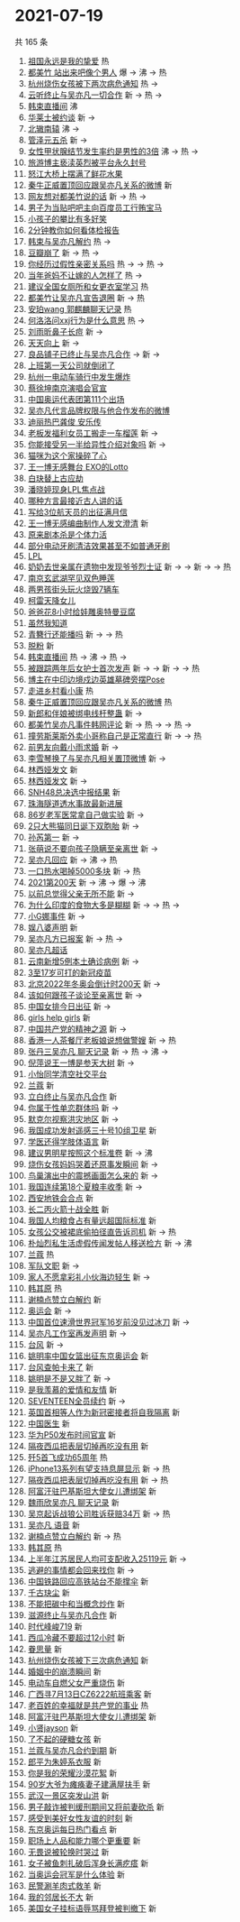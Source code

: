 # 2021-07-19

共 165 条

<!-- BEGIN -->
<!-- 最后更新时间 Mon Jul 19 2021 13:16:17 GMT+0800 (China Standard Time) -->

1. [祖国永远是我的挚爱](https://s.weibo.com//weibo?q=%23%E7%A5%96%E5%9B%BD%E6%B0%B8%E8%BF%9C%E6%98%AF%E6%88%91%E7%9A%84%E6%8C%9A%E7%88%B1%23&Refer=new_time)
   热
1. [都美竹 站出来吧像个男人](https://s.weibo.com//weibo?q=%E9%83%BD%E7%BE%8E%E7%AB%B9%20%E7%AB%99%E5%87%BA%E6%9D%A5%E5%90%A7%E5%83%8F%E4%B8%AA%E7%94%B7%E4%BA%BA&Refer=top)
   爆 -> 沸 -> 热
1. [杭州烧伤女孩被下两次病危通知](https://s.weibo.com//weibo?q=%23%E6%9D%AD%E5%B7%9E%E7%83%A7%E4%BC%A4%E5%A5%B3%E5%AD%A9%E8%A2%AB%E4%B8%8B%E4%B8%A4%E6%AC%A1%E7%97%85%E5%8D%B1%E9%80%9A%E7%9F%A5%23&Refer=top)
   热 ->
1. [云听终止与吴亦凡一切合作](https://s.weibo.com//weibo?q=%23%E4%BA%91%E5%90%AC%E7%BB%88%E6%AD%A2%E4%B8%8E%E5%90%B4%E4%BA%A6%E5%87%A1%E4%B8%80%E5%88%87%E5%90%88%E4%BD%9C%23&Refer=top)
   新 -> 热 ->
1. [韩束直播间](https://s.weibo.com//weibo?q=%E9%9F%A9%E6%9D%9F%E7%9B%B4%E6%92%AD%E9%97%B4&Refer=top)
   沸
1. [华莱士被约谈](https://s.weibo.com//weibo?q=%23%E5%8D%8E%E8%8E%B1%E5%A3%AB%E8%A2%AB%E7%BA%A6%E8%B0%88%23&Refer=top)
   新 ->
1. [北辙南辕](https://s.weibo.com//weibo?q=%E5%8C%97%E8%BE%99%E5%8D%97%E8%BE%95&Refer=top)
   沸 ->
1. [管泽元五杀](https://s.weibo.com//weibo?q=%23%E7%AE%A1%E6%B3%BD%E5%85%83%E4%BA%94%E6%9D%80%23&Refer=top)
   新 ->
1. [女性甲状腺结节发生率约是男性的3倍](https://s.weibo.com//weibo?q=%23%E5%A5%B3%E6%80%A7%E7%94%B2%E7%8A%B6%E8%85%BA%E7%BB%93%E8%8A%82%E5%8F%91%E7%94%9F%E7%8E%87%E7%BA%A6%E6%98%AF%E7%94%B7%E6%80%A7%E7%9A%843%E5%80%8D%23&Refer=top)
   沸 -> 热 ->
1. [旅游博主亵渎英烈被平台永久封号](https://s.weibo.com//weibo?q=%23%E6%97%85%E6%B8%B8%E5%8D%9A%E4%B8%BB%E4%BA%B5%E6%B8%8E%E8%8B%B1%E7%83%88%E8%A2%AB%E5%B9%B3%E5%8F%B0%E6%B0%B8%E4%B9%85%E5%B0%81%E5%8F%B7%23&Refer=top)
1. [怒江大桥上摆满了鲜花水果](https://s.weibo.com//weibo?q=%23%E6%80%92%E6%B1%9F%E5%A4%A7%E6%A1%A5%E4%B8%8A%E6%91%86%E6%BB%A1%E4%BA%86%E9%B2%9C%E8%8A%B1%E6%B0%B4%E6%9E%9C%23&Refer=top)
1. [秦牛正威置顶回应跟吴亦凡关系的微博](https://s.weibo.com//weibo?q=%E7%A7%A6%E7%89%9B%E6%AD%A3%E5%A8%81%E7%BD%AE%E9%A1%B6%E5%9B%9E%E5%BA%94%E8%B7%9F%E5%90%B4%E4%BA%A6%E5%87%A1%E5%85%B3%E7%B3%BB%E7%9A%84%E5%BE%AE%E5%8D%9A&Refer=top)
   新
1. [网友想对都美竹说的话](https://s.weibo.com//weibo?q=%23%E7%BD%91%E5%8F%8B%E6%83%B3%E5%AF%B9%E9%83%BD%E7%BE%8E%E7%AB%B9%E8%AF%B4%E7%9A%84%E8%AF%9D%23&Refer=top)
   新 -> 热 ->
1. [男子为当贴吧吧主向百度员工行贿宝马](https://s.weibo.com//weibo?q=%23%E7%94%B7%E5%AD%90%E4%B8%BA%E5%BD%93%E8%B4%B4%E5%90%A7%E5%90%A7%E4%B8%BB%E5%90%91%E7%99%BE%E5%BA%A6%E5%91%98%E5%B7%A5%E8%A1%8C%E8%B4%BF%E5%AE%9D%E9%A9%AC%23&Refer=top)
1. [小孩子的攀比有多好笑](https://s.weibo.com//weibo?q=%23%E5%B0%8F%E5%AD%A9%E5%AD%90%E7%9A%84%E6%94%80%E6%AF%94%E6%9C%89%E5%A4%9A%E5%A5%BD%E7%AC%91%23&Refer=top)
1. [2分钟教你如何看体检报告](https://s.weibo.com//weibo?q=%232%E5%88%86%E9%92%9F%E6%95%99%E4%BD%A0%E5%A6%82%E4%BD%95%E7%9C%8B%E4%BD%93%E6%A3%80%E6%8A%A5%E5%91%8A%23&Refer=top)
1. [韩束与吴亦凡解约](https://s.weibo.com//weibo?q=%23%E9%9F%A9%E6%9D%9F%E4%B8%8E%E5%90%B4%E4%BA%A6%E5%87%A1%E8%A7%A3%E7%BA%A6%23&Refer=top)
   热 ->
1. [豆瓣崩了](https://s.weibo.com//weibo?q=%23%E8%B1%86%E7%93%A3%E5%B4%A9%E4%BA%86%23&Refer=top)
   新 -> 热 ->
1. [你经历过假性亲密关系吗](https://s.weibo.com//weibo?q=%23%E4%BD%A0%E7%BB%8F%E5%8E%86%E8%BF%87%E5%81%87%E6%80%A7%E4%BA%B2%E5%AF%86%E5%85%B3%E7%B3%BB%E5%90%97%23&Refer=top)
   热 -> -> 热 ->
1. [当年爸妈不让嫁的人怎样了](https://s.weibo.com//weibo?q=%23%E5%BD%93%E5%B9%B4%E7%88%B8%E5%A6%88%E4%B8%8D%E8%AE%A9%E5%AB%81%E7%9A%84%E4%BA%BA%E6%80%8E%E6%A0%B7%E4%BA%86%23&Refer=top)
   热 ->
1. [建议全国女厕所和女更衣室学习](https://s.weibo.com//weibo?q=%23%E5%BB%BA%E8%AE%AE%E5%85%A8%E5%9B%BD%E5%A5%B3%E5%8E%95%E6%89%80%E5%92%8C%E5%A5%B3%E6%9B%B4%E8%A1%A3%E5%AE%A4%E5%AD%A6%E4%B9%A0%23&Refer=top)
   热
1. [都美竹让吴亦凡宣告退圈](https://s.weibo.com//weibo?q=%23%E9%83%BD%E7%BE%8E%E7%AB%B9%E8%AE%A9%E5%90%B4%E4%BA%A6%E5%87%A1%E5%AE%A3%E5%91%8A%E9%80%80%E5%9C%88%23&Refer=top)
   新 -> 热
1. [安珀wang 郭麒麟聊天记录](https://s.weibo.com//weibo?q=%E5%AE%89%E7%8F%80wang%20%E9%83%AD%E9%BA%92%E9%BA%9F%E8%81%8A%E5%A4%A9%E8%AE%B0%E5%BD%95&Refer=top)
   热
1. [何洛洛问xxj行为是什么意思](https://s.weibo.com//weibo?q=%23%E4%BD%95%E6%B4%9B%E6%B4%9B%E9%97%AExxj%E8%A1%8C%E4%B8%BA%E6%98%AF%E4%BB%80%E4%B9%88%E6%84%8F%E6%80%9D%23&Refer=top)
   热 ->
1. [刘雨昕鼻子长痘](https://s.weibo.com//weibo?q=%23%E5%88%98%E9%9B%A8%E6%98%95%E9%BC%BB%E5%AD%90%E9%95%BF%E7%97%98%23&Refer=top)
   新 ->
1. [天天向上](https://s.weibo.com//weibo?q=%E5%A4%A9%E5%A4%A9%E5%90%91%E4%B8%8A&Refer=top)
   新 ->
1. [良品铺子已终止与吴亦凡合作](https://s.weibo.com//weibo?q=%23%E8%89%AF%E5%93%81%E9%93%BA%E5%AD%90%E5%B7%B2%E7%BB%88%E6%AD%A2%E4%B8%8E%E5%90%B4%E4%BA%A6%E5%87%A1%E5%90%88%E4%BD%9C%23&Refer=top)
   -> 新 ->
1. [上班第一天公司就倒闭了](https://s.weibo.com//weibo?q=%23%E4%B8%8A%E7%8F%AD%E7%AC%AC%E4%B8%80%E5%A4%A9%E5%85%AC%E5%8F%B8%E5%B0%B1%E5%80%92%E9%97%AD%E4%BA%86%23&Refer=top)
1. [杭州一电动车骑行中发生爆炸](https://s.weibo.com//weibo?q=%23%E6%9D%AD%E5%B7%9E%E4%B8%80%E7%94%B5%E5%8A%A8%E8%BD%A6%E9%AA%91%E8%A1%8C%E4%B8%AD%E5%8F%91%E7%94%9F%E7%88%86%E7%82%B8%23&Refer=top)
1. [蔡徐坤南京演唱会官宣](https://s.weibo.com//weibo?q=%23%E8%94%A1%E5%BE%90%E5%9D%A4%E5%8D%97%E4%BA%AC%E6%BC%94%E5%94%B1%E4%BC%9A%E5%AE%98%E5%AE%A3%23&Refer=top)
1. [中国奥运代表团第111个出场](https://s.weibo.com//weibo?q=%23%E4%B8%AD%E5%9B%BD%E5%A5%A5%E8%BF%90%E4%BB%A3%E8%A1%A8%E5%9B%A2%E7%AC%AC111%E4%B8%AA%E5%87%BA%E5%9C%BA%23&Refer=top)
1. [吴亦凡代言品牌权限与他合作发布的微博](https://s.weibo.com//weibo?q=%23%E5%90%B4%E4%BA%A6%E5%87%A1%E4%BB%A3%E8%A8%80%E5%93%81%E7%89%8C%E6%9D%83%E9%99%90%E4%B8%8E%E4%BB%96%E5%90%88%E4%BD%9C%E5%8F%91%E5%B8%83%E7%9A%84%E5%BE%AE%E5%8D%9A%23&Refer=top)
1. [迪丽热巴龚俊 安乐传](https://s.weibo.com//weibo?q=%E8%BF%AA%E4%B8%BD%E7%83%AD%E5%B7%B4%E9%BE%9A%E4%BF%8A%20%E5%AE%89%E4%B9%90%E4%BC%A0&Refer=top)
1. [老板发福利女员工搬走一车榴莲](https://s.weibo.com//weibo?q=%23%E8%80%81%E6%9D%BF%E5%8F%91%E7%A6%8F%E5%88%A9%E5%A5%B3%E5%91%98%E5%B7%A5%E6%90%AC%E8%B5%B0%E4%B8%80%E8%BD%A6%E6%A6%B4%E8%8E%B2%23&Refer=top)
   新 ->
1. [你能接受另一半给异性介绍对象吗](https://s.weibo.com//weibo?q=%23%E4%BD%A0%E8%83%BD%E6%8E%A5%E5%8F%97%E5%8F%A6%E4%B8%80%E5%8D%8A%E7%BB%99%E5%BC%82%E6%80%A7%E4%BB%8B%E7%BB%8D%E5%AF%B9%E8%B1%A1%E5%90%97%23&Refer=top)
   新 ->
1. [猫咪为这个家操碎了心](https://s.weibo.com//weibo?q=%23%E7%8C%AB%E5%92%AA%E4%B8%BA%E8%BF%99%E4%B8%AA%E5%AE%B6%E6%93%8D%E7%A2%8E%E4%BA%86%E5%BF%83%23&Refer=top)
1. [王一博无感舞台 EXO的Lotto](https://s.weibo.com//weibo?q=%E7%8E%8B%E4%B8%80%E5%8D%9A%E6%97%A0%E6%84%9F%E8%88%9E%E5%8F%B0%20EXO%E7%9A%84Lotto&Refer=top)
1. [白玦替上古应劫](https://s.weibo.com//weibo?q=%23%E7%99%BD%E7%8E%A6%E6%9B%BF%E4%B8%8A%E5%8F%A4%E5%BA%94%E5%8A%AB%23&Refer=top)
1. [潘晓婷现身LPL焦点战](https://s.weibo.com//weibo?q=%23%E6%BD%98%E6%99%93%E5%A9%B7%E7%8E%B0%E8%BA%ABLPL%E7%84%A6%E7%82%B9%E6%88%98%23&Refer=top)
1. [哪种方言最接近古人讲的话](https://s.weibo.com//weibo?q=%23%E5%93%AA%E7%A7%8D%E6%96%B9%E8%A8%80%E6%9C%80%E6%8E%A5%E8%BF%91%E5%8F%A4%E4%BA%BA%E8%AE%B2%E7%9A%84%E8%AF%9D%23&Refer=top)
1. [写给3位航天员的出征满月信](https://s.weibo.com//weibo?q=%23%E5%86%99%E7%BB%993%E4%BD%8D%E8%88%AA%E5%A4%A9%E5%91%98%E7%9A%84%E5%87%BA%E5%BE%81%E6%BB%A1%E6%9C%88%E4%BF%A1%23&Refer=top)
1. [王一博无感编曲制作人发文澄清](https://s.weibo.com//weibo?q=%23%E7%8E%8B%E4%B8%80%E5%8D%9A%E6%97%A0%E6%84%9F%E7%BC%96%E6%9B%B2%E5%88%B6%E4%BD%9C%E4%BA%BA%E5%8F%91%E6%96%87%E6%BE%84%E6%B8%85%23&Refer=top)
   新
1. [原来剧本杀是个体力活](https://s.weibo.com//weibo?q=%23%E5%8E%9F%E6%9D%A5%E5%89%A7%E6%9C%AC%E6%9D%80%E6%98%AF%E4%B8%AA%E4%BD%93%E5%8A%9B%E6%B4%BB%23&Refer=top)
1. [部分电动牙刷清洁效果甚至不如普通牙刷](https://s.weibo.com//weibo?q=%23%E9%83%A8%E5%88%86%E7%94%B5%E5%8A%A8%E7%89%99%E5%88%B7%E6%B8%85%E6%B4%81%E6%95%88%E6%9E%9C%E7%94%9A%E8%87%B3%E4%B8%8D%E5%A6%82%E6%99%AE%E9%80%9A%E7%89%99%E5%88%B7%23&Refer=top)
1. [LPL](https://s.weibo.com//weibo?q=LPL&Refer=top)
1. [奶奶去世亲属在遗物中发现爷爷烈士证](https://s.weibo.com//weibo?q=%23%E5%A5%B6%E5%A5%B6%E5%8E%BB%E4%B8%96%E4%BA%B2%E5%B1%9E%E5%9C%A8%E9%81%97%E7%89%A9%E4%B8%AD%E5%8F%91%E7%8E%B0%E7%88%B7%E7%88%B7%E7%83%88%E5%A3%AB%E8%AF%81%23&Refer=top)
   新 -> -> 新 -> -> 热
1. [南京玄武湖罕见双色睡莲](https://s.weibo.com//weibo?q=%23%E5%8D%97%E4%BA%AC%E7%8E%84%E6%AD%A6%E6%B9%96%E7%BD%95%E8%A7%81%E5%8F%8C%E8%89%B2%E7%9D%A1%E8%8E%B2%23&Refer=top)
1. [两男孩街头玩火烧毁7辆车](https://s.weibo.com//weibo?q=%23%E4%B8%A4%E7%94%B7%E5%AD%A9%E8%A1%97%E5%A4%B4%E7%8E%A9%E7%81%AB%E7%83%A7%E6%AF%817%E8%BE%86%E8%BD%A6%23&Refer=top)
1. [柯雷天降女儿](https://s.weibo.com//weibo?q=%23%E6%9F%AF%E9%9B%B7%E5%A4%A9%E9%99%8D%E5%A5%B3%E5%84%BF%23&Refer=top)
1. [爸爸花8小时给娃雕奥特曼豆腐](https://s.weibo.com//weibo?q=%23%E7%88%B8%E7%88%B8%E8%8A%B18%E5%B0%8F%E6%97%B6%E7%BB%99%E5%A8%83%E9%9B%95%E5%A5%A5%E7%89%B9%E6%9B%BC%E8%B1%86%E8%85%90%23&Refer=top)
1. [虽然我知道](https://s.weibo.com//weibo?q=%E8%99%BD%E7%84%B6%E6%88%91%E7%9F%A5%E9%81%93&Refer=top)
1. [青簪行还能播吗](https://s.weibo.com//weibo?q=%23%E9%9D%92%E7%B0%AA%E8%A1%8C%E8%BF%98%E8%83%BD%E6%92%AD%E5%90%97%23&Refer=top)
   新 -> -> 热
1. [脱粉](https://s.weibo.com//weibo?q=%23%E8%84%B1%E7%B2%89%23&Refer=top) 新
1. [韩束直播间](https://s.weibo.com//weibo?q=%23%E9%9F%A9%E6%9D%9F%E7%9B%B4%E6%92%AD%E9%97%B4%23&Refer=top)
   热 -> 沸 -> 热 ->
1. [被跟踪两年后女护士首次发声](https://s.weibo.com//weibo?q=%23%E8%A2%AB%E8%B7%9F%E8%B8%AA%E4%B8%A4%E5%B9%B4%E5%90%8E%E5%A5%B3%E6%8A%A4%E5%A3%AB%E9%A6%96%E6%AC%A1%E5%8F%91%E5%A3%B0%23&Refer=top)
   新 -> -> 新 -> -> 热
1. [博主在中印边境戍边英雄墓碑旁摆Pose](https://s.weibo.com//weibo?q=%23%E5%8D%9A%E4%B8%BB%E5%9C%A8%E4%B8%AD%E5%8D%B0%E8%BE%B9%E5%A2%83%E6%88%8D%E8%BE%B9%E8%8B%B1%E9%9B%84%E5%A2%93%E7%A2%91%E6%97%81%E6%91%86Pose%23&Refer=top)
1. [走进乡村看小康](https://s.weibo.com//weibo?q=%23%E8%B5%B0%E8%BF%9B%E4%B9%A1%E6%9D%91%E7%9C%8B%E5%B0%8F%E5%BA%B7%23&Refer=new_time)
   热
1. [秦牛正威置顶回应跟吴亦凡关系的微博](https://s.weibo.com//weibo?q=%23%E7%A7%A6%E7%89%9B%E6%AD%A3%E5%A8%81%E7%BD%AE%E9%A1%B6%E5%9B%9E%E5%BA%94%E8%B7%9F%E5%90%B4%E4%BA%A6%E5%87%A1%E5%85%B3%E7%B3%BB%E7%9A%84%E5%BE%AE%E5%8D%9A%23&Refer=top)
   热
1. [新郎和伴娘被绑电线杆整蛊](https://s.weibo.com//weibo?q=%23%E6%96%B0%E9%83%8E%E5%92%8C%E4%BC%B4%E5%A8%98%E8%A2%AB%E7%BB%91%E7%94%B5%E7%BA%BF%E6%9D%86%E6%95%B4%E8%9B%8A%23&Refer=top)
   新 ->
1. [都美竹吴亦凡事件韩网评论](https://s.weibo.com//weibo?q=%23%E9%83%BD%E7%BE%8E%E7%AB%B9%E5%90%B4%E4%BA%A6%E5%87%A1%E4%BA%8B%E4%BB%B6%E9%9F%A9%E7%BD%91%E8%AF%84%E8%AE%BA%23&Refer=top)
   新 -> 热 -> -> 热 ->
1. [撞劳斯莱斯外卖小哥称自己是正常直行](https://s.weibo.com//weibo?q=%23%E6%92%9E%E5%8A%B3%E6%96%AF%E8%8E%B1%E6%96%AF%E5%A4%96%E5%8D%96%E5%B0%8F%E5%93%A5%E7%A7%B0%E8%87%AA%E5%B7%B1%E6%98%AF%E6%AD%A3%E5%B8%B8%E7%9B%B4%E8%A1%8C%23&Refer=top)
   新 -> -> 热
1. [前男友向戴小雨求婚](https://s.weibo.com//weibo?q=%23%E5%89%8D%E7%94%B7%E5%8F%8B%E5%90%91%E6%88%B4%E5%B0%8F%E9%9B%A8%E6%B1%82%E5%A9%9A%23&Refer=top)
   新 ->
1. [李雪琴换了与吴亦凡相关置顶微博](https://s.weibo.com//weibo?q=%23%E6%9D%8E%E9%9B%AA%E7%90%B4%E6%8D%A2%E4%BA%86%E4%B8%8E%E5%90%B4%E4%BA%A6%E5%87%A1%E7%9B%B8%E5%85%B3%E7%BD%AE%E9%A1%B6%E5%BE%AE%E5%8D%9A%23&Refer=top)
   新 ->
1. [林西娅发文](https://s.weibo.com//weibo?q=%E6%9E%97%E8%A5%BF%E5%A8%85%E5%8F%91%E6%96%87&Refer=top)
   新
1. [林西娅发文](https://s.weibo.com//weibo?q=%23%E6%9E%97%E8%A5%BF%E5%A8%85%E5%8F%91%E6%96%87%23&Refer=top)
   新 ->
1. [SNH48总决选中报结果](https://s.weibo.com//weibo?q=%23SNH48%E6%80%BB%E5%86%B3%E9%80%89%E4%B8%AD%E6%8A%A5%E7%BB%93%E6%9E%9C%23&Refer=top)
   新
1. [珠海隧道透水事故最新进展](https://s.weibo.com//weibo?q=%23%E7%8F%A0%E6%B5%B7%E9%9A%A7%E9%81%93%E9%80%8F%E6%B0%B4%E4%BA%8B%E6%95%85%E6%9C%80%E6%96%B0%E8%BF%9B%E5%B1%95%23&Refer=top)
1. [86岁老军医常拿自己做实验](https://s.weibo.com//weibo?q=%2386%E5%B2%81%E8%80%81%E5%86%9B%E5%8C%BB%E5%B8%B8%E6%8B%BF%E8%87%AA%E5%B7%B1%E5%81%9A%E5%AE%9E%E9%AA%8C%23&Refer=top)
   新 ->
1. [2只大熊猫同日诞下双胞胎](https://s.weibo.com//weibo?q=%232%E5%8F%AA%E5%A4%A7%E7%86%8A%E7%8C%AB%E5%90%8C%E6%97%A5%E8%AF%9E%E4%B8%8B%E5%8F%8C%E8%83%9E%E8%83%8E%23&Refer=top)
   新 ->
1. [孙芮第一](https://s.weibo.com//weibo?q=%23%E5%AD%99%E8%8A%AE%E7%AC%AC%E4%B8%80%23&Refer=top)
   新 ->
1. [张萌说不要向孩子隐瞒至亲离世](https://s.weibo.com//weibo?q=%23%E5%BC%A0%E8%90%8C%E8%AF%B4%E4%B8%8D%E8%A6%81%E5%90%91%E5%AD%A9%E5%AD%90%E9%9A%90%E7%9E%92%E8%87%B3%E4%BA%B2%E7%A6%BB%E4%B8%96%23&Refer=top)
   新 ->
1. [吴亦凡回应](https://s.weibo.com//weibo?q=%23%E5%90%B4%E4%BA%A6%E5%87%A1%E5%9B%9E%E5%BA%94%23&Refer=top)
   新 -> 沸 -> 热
1. [一口热水喝掉5000多块](https://s.weibo.com//weibo?q=%23%E4%B8%80%E5%8F%A3%E7%83%AD%E6%B0%B4%E5%96%9D%E6%8E%895000%E5%A4%9A%E5%9D%97%23&Refer=top)
   新 -> 热
1. [2021第200天](https://s.weibo.com//weibo?q=%232021%E7%AC%AC200%E5%A4%A9%23&Refer=top)
   新 -> 沸 -> 爆 -> 沸
1. [以前总觉得父亲无所不能](https://s.weibo.com//weibo?q=%23%E4%BB%A5%E5%89%8D%E6%80%BB%E8%A7%89%E5%BE%97%E7%88%B6%E4%BA%B2%E6%97%A0%E6%89%80%E4%B8%8D%E8%83%BD%23&Refer=top)
   新 ->
1. [为什么印度的食物大多是糊糊](https://s.weibo.com//weibo?q=%23%E4%B8%BA%E4%BB%80%E4%B9%88%E5%8D%B0%E5%BA%A6%E7%9A%84%E9%A3%9F%E7%89%A9%E5%A4%A7%E5%A4%9A%E6%98%AF%E7%B3%8A%E7%B3%8A%23&Refer=top)
   新 -> -> 热 ->
1. [小G娜事件](https://s.weibo.com//weibo?q=%23%E5%B0%8FG%E5%A8%9C%E4%BA%8B%E4%BB%B6%23&Refer=top)
   新 ->
1. [娱八婆声明](https://s.weibo.com//weibo?q=%23%E5%A8%B1%E5%85%AB%E5%A9%86%E5%A3%B0%E6%98%8E%23&Refer=top)
   新
1. [吴亦凡方已报案](https://s.weibo.com//weibo?q=%23%E5%90%B4%E4%BA%A6%E5%87%A1%E6%96%B9%E5%B7%B2%E6%8A%A5%E6%A1%88%23&Refer=top)
   新 -> 热 ->
1. [吴亦凡超话](https://s.weibo.com//weibo?q=%23%E5%90%B4%E4%BA%A6%E5%87%A1%E8%B6%85%E8%AF%9D%23&Refer=top)
1. [云南新增5例本土确诊病例](https://s.weibo.com//weibo?q=%23%E4%BA%91%E5%8D%97%E6%96%B0%E5%A2%9E5%E4%BE%8B%E6%9C%AC%E5%9C%9F%E7%A1%AE%E8%AF%8A%E7%97%85%E4%BE%8B%23&Refer=top)
   新 ->
1. [3至17岁可打的新冠疫苗](https://s.weibo.com//weibo?q=%233%E8%87%B317%E5%B2%81%E5%8F%AF%E6%89%93%E7%9A%84%E6%96%B0%E5%86%A0%E7%96%AB%E8%8B%97%23&Refer=top)
1. [北京2022年冬奥会倒计时200天](https://s.weibo.com//weibo?q=%23%E5%8C%97%E4%BA%AC2022%E5%B9%B4%E5%86%AC%E5%A5%A5%E4%BC%9A%E5%80%92%E8%AE%A1%E6%97%B6200%E5%A4%A9%23&Refer=top)
   新 ->
1. [该如何跟孩子谈论至亲离世](https://s.weibo.com//weibo?q=%23%E8%AF%A5%E5%A6%82%E4%BD%95%E8%B7%9F%E5%AD%A9%E5%AD%90%E8%B0%88%E8%AE%BA%E8%87%B3%E4%BA%B2%E7%A6%BB%E4%B8%96%23&Refer=top)
   新 ->
1. [中国女排今日出征](https://s.weibo.com//weibo?q=%23%E4%B8%AD%E5%9B%BD%E5%A5%B3%E6%8E%92%E4%BB%8A%E6%97%A5%E5%87%BA%E5%BE%81%23&Refer=top)
   新 ->
1. [girls help girls](https://s.weibo.com//weibo?q=girls%20help%20girls&Refer=top)
   新
1. [中国共产党的精神之源](https://s.weibo.com//weibo?q=%23%E4%B8%AD%E5%9B%BD%E5%85%B1%E4%BA%A7%E5%85%9A%E7%9A%84%E7%B2%BE%E7%A5%9E%E4%B9%8B%E6%BA%90%23&Refer=top)
   新 ->
1. [香港一人茶餐厅老板娘说想做警嫂](https://s.weibo.com//weibo?q=%23%E9%A6%99%E6%B8%AF%E4%B8%80%E4%BA%BA%E8%8C%B6%E9%A4%90%E5%8E%85%E8%80%81%E6%9D%BF%E5%A8%98%E8%AF%B4%E6%83%B3%E5%81%9A%E8%AD%A6%E5%AB%82%23&Refer=top)
   新 -> 热
1. [张丹三吴亦凡 聊天记录](https://s.weibo.com//weibo?q=%E5%BC%A0%E4%B8%B9%E4%B8%89%E5%90%B4%E4%BA%A6%E5%87%A1%20%E8%81%8A%E5%A4%A9%E8%AE%B0%E5%BD%95&Refer=top)
   新 -> 热 -> 沸 ->
1. [倪萍说王一博是参天大树](https://s.weibo.com//weibo?q=%23%E5%80%AA%E8%90%8D%E8%AF%B4%E7%8E%8B%E4%B8%80%E5%8D%9A%E6%98%AF%E5%8F%82%E5%A4%A9%E5%A4%A7%E6%A0%91%23&Refer=top)
   新 ->
1. [小怡同学清空社交平台](https://s.weibo.com//weibo?q=%23%E5%B0%8F%E6%80%A1%E5%90%8C%E5%AD%A6%E6%B8%85%E7%A9%BA%E7%A4%BE%E4%BA%A4%E5%B9%B3%E5%8F%B0%23&Refer=top)
1. [兰蔻](https://s.weibo.com//weibo?q=%E5%85%B0%E8%94%BB&Refer=top) 新
1. [立白终止与吴亦凡合作](https://s.weibo.com//weibo?q=%23%E7%AB%8B%E7%99%BD%E7%BB%88%E6%AD%A2%E4%B8%8E%E5%90%B4%E4%BA%A6%E5%87%A1%E5%90%88%E4%BD%9C%23&Refer=top)
   新
1. [你属于性单恋群体吗](https://s.weibo.com//weibo?q=%23%E4%BD%A0%E5%B1%9E%E4%BA%8E%E6%80%A7%E5%8D%95%E6%81%8B%E7%BE%A4%E4%BD%93%E5%90%97%23&Refer=top)
   新 ->
1. [默克尔视察洪灾地区](https://s.weibo.com//weibo?q=%23%E9%BB%98%E5%85%8B%E5%B0%94%E8%A7%86%E5%AF%9F%E6%B4%AA%E7%81%BE%E5%9C%B0%E5%8C%BA%23&Refer=top)
   新 ->
1. [我国成功发射遥感三十号10组卫星](https://s.weibo.com//weibo?q=%23%E6%88%91%E5%9B%BD%E6%88%90%E5%8A%9F%E5%8F%91%E5%B0%84%E9%81%A5%E6%84%9F%E4%B8%89%E5%8D%81%E5%8F%B710%E7%BB%84%E5%8D%AB%E6%98%9F%23&Refer=top)
   新
1. [学医还得学肢体语言](https://s.weibo.com//weibo?q=%23%E5%AD%A6%E5%8C%BB%E8%BF%98%E5%BE%97%E5%AD%A6%E8%82%A2%E4%BD%93%E8%AF%AD%E8%A8%80%23&Refer=top)
   新
1. [建议男明星按照这个标准卷](https://s.weibo.com//weibo?q=%23%E5%BB%BA%E8%AE%AE%E7%94%B7%E6%98%8E%E6%98%9F%E6%8C%89%E7%85%A7%E8%BF%99%E4%B8%AA%E6%A0%87%E5%87%86%E5%8D%B7%23&Refer=top)
   新 -> 沸
1. [烧伤女孩妈妈哭着还原事发瞬间](https://s.weibo.com//weibo?q=%23%E7%83%A7%E4%BC%A4%E5%A5%B3%E5%AD%A9%E5%A6%88%E5%A6%88%E5%93%AD%E7%9D%80%E8%BF%98%E5%8E%9F%E4%BA%8B%E5%8F%91%E7%9E%AC%E9%97%B4%23&Refer=top)
   新 ->
1. [鸟巢演出中的震撼画面怎么来的](https://s.weibo.com//weibo?q=%23%E9%B8%9F%E5%B7%A2%E6%BC%94%E5%87%BA%E4%B8%AD%E7%9A%84%E9%9C%87%E6%92%BC%E7%94%BB%E9%9D%A2%E6%80%8E%E4%B9%88%E6%9D%A5%E7%9A%84%23&Refer=top)
   新 ->
1. [我国连续第18个夏粮丰收季](https://s.weibo.com//weibo?q=%23%E6%88%91%E5%9B%BD%E8%BF%9E%E7%BB%AD%E7%AC%AC18%E4%B8%AA%E5%A4%8F%E7%B2%AE%E4%B8%B0%E6%94%B6%E5%AD%A3%23&Refer=top)
   新 ->
1. [西安地铁会合点](https://s.weibo.com//weibo?q=%23%E8%A5%BF%E5%AE%89%E5%9C%B0%E9%93%81%E4%BC%9A%E5%90%88%E7%82%B9%23&Refer=top)
   新
1. [长二丙火箭十战全胜](https://s.weibo.com//weibo?q=%23%E9%95%BF%E4%BA%8C%E4%B8%99%E7%81%AB%E7%AE%AD%E5%8D%81%E6%88%98%E5%85%A8%E8%83%9C%23&Refer=top)
   新
1. [我国人均粮食占有量远超国际标准](https://s.weibo.com//weibo?q=%23%E6%88%91%E5%9B%BD%E4%BA%BA%E5%9D%87%E7%B2%AE%E9%A3%9F%E5%8D%A0%E6%9C%89%E9%87%8F%E8%BF%9C%E8%B6%85%E5%9B%BD%E9%99%85%E6%A0%87%E5%87%86%23&Refer=top)
   新
1. [女孩公交被裙底偷拍径直告诉司机](https://s.weibo.com//weibo?q=%23%E5%A5%B3%E5%AD%A9%E5%85%AC%E4%BA%A4%E8%A2%AB%E8%A3%99%E5%BA%95%E5%81%B7%E6%8B%8D%E5%BE%84%E7%9B%B4%E5%91%8A%E8%AF%89%E5%8F%B8%E6%9C%BA%23&Refer=top)
   新 -> 热
1. [朴灿烈私生活虚假传闻发帖人移送检方](https://s.weibo.com//weibo?q=%23%E6%9C%B4%E7%81%BF%E7%83%88%E7%A7%81%E7%94%9F%E6%B4%BB%E8%99%9A%E5%81%87%E4%BC%A0%E9%97%BB%E5%8F%91%E5%B8%96%E4%BA%BA%E7%A7%BB%E9%80%81%E6%A3%80%E6%96%B9%23&Refer=top)
   新 -> 沸
1. [兰蔻](https://s.weibo.com//weibo?q=%23%E5%85%B0%E8%94%BB%23&Refer=top) 热
1. [军队文职](https://s.weibo.com//weibo?q=%23%E5%86%9B%E9%98%9F%E6%96%87%E8%81%8C%23&Refer=top)
   新 ->
1. [家人不愿拿彩礼小伙海边轻生](https://s.weibo.com//weibo?q=%23%E5%AE%B6%E4%BA%BA%E4%B8%8D%E6%84%BF%E6%8B%BF%E5%BD%A9%E7%A4%BC%E5%B0%8F%E4%BC%99%E6%B5%B7%E8%BE%B9%E8%BD%BB%E7%94%9F%23&Refer=top)
   新 ->
1. [韩其原](https://s.weibo.com//weibo?q=%E9%9F%A9%E5%85%B6%E5%8E%9F&Refer=top) 热
1. [谢楠点赞立白解约](https://s.weibo.com//weibo?q=%E8%B0%A2%E6%A5%A0%E7%82%B9%E8%B5%9E%E7%AB%8B%E7%99%BD%E8%A7%A3%E7%BA%A6&Refer=top)
   新
1. [奥运会](https://s.weibo.com//weibo?q=%E5%A5%A5%E8%BF%90%E4%BC%9A&Refer=top) 新
   ->
1. [中国首位速滑世界冠军16岁前没见过冰刀](https://s.weibo.com//weibo?q=%23%E4%B8%AD%E5%9B%BD%E9%A6%96%E4%BD%8D%E9%80%9F%E6%BB%91%E4%B8%96%E7%95%8C%E5%86%A0%E5%86%9B16%E5%B2%81%E5%89%8D%E6%B2%A1%E8%A7%81%E8%BF%87%E5%86%B0%E5%88%80%23&Refer=top)
   新 ->
1. [吴亦凡工作室再发声明](https://s.weibo.com//weibo?q=%23%E5%90%B4%E4%BA%A6%E5%87%A1%E5%B7%A5%E4%BD%9C%E5%AE%A4%E5%86%8D%E5%8F%91%E5%A3%B0%E6%98%8E%23&Refer=top)
   新 ->
1. [台风](https://s.weibo.com//weibo?q=%E5%8F%B0%E9%A3%8E&Refer=top) 新 ->
1. [姚明率中国女篮出征东京奥运会](https://s.weibo.com//weibo?q=%23%E5%A7%9A%E6%98%8E%E7%8E%87%E4%B8%AD%E5%9B%BD%E5%A5%B3%E7%AF%AE%E5%87%BA%E5%BE%81%E4%B8%9C%E4%BA%AC%E5%A5%A5%E8%BF%90%E4%BC%9A%23&Refer=top)
   新
1. [台风查帕卡来了](https://s.weibo.com//weibo?q=%23%E5%8F%B0%E9%A3%8E%E6%9F%A5%E5%B8%95%E5%8D%A1%E6%9D%A5%E4%BA%86%23&Refer=top)
   新
1. [姚明是不是又胖了](https://s.weibo.com//weibo?q=%23%E5%A7%9A%E6%98%8E%E6%98%AF%E4%B8%8D%E6%98%AF%E5%8F%88%E8%83%96%E4%BA%86%23&Refer=top)
   新 ->
1. [是我羡慕的爱情和友情](https://s.weibo.com//weibo?q=%23%E6%98%AF%E6%88%91%E7%BE%A1%E6%85%95%E7%9A%84%E7%88%B1%E6%83%85%E5%92%8C%E5%8F%8B%E6%83%85%23&Refer=top)
   新
1. [SEVENTEEN全员续约](https://s.weibo.com//weibo?q=%23SEVENTEEN%E5%85%A8%E5%91%98%E7%BB%AD%E7%BA%A6%23&Refer=top)
   新 ->
1. [英国首相等人作为新冠密接者将自我隔离](https://s.weibo.com//weibo?q=%23%E8%8B%B1%E5%9B%BD%E9%A6%96%E7%9B%B8%E7%AD%89%E4%BA%BA%E4%BD%9C%E4%B8%BA%E6%96%B0%E5%86%A0%E5%AF%86%E6%8E%A5%E8%80%85%E5%B0%86%E8%87%AA%E6%88%91%E9%9A%94%E7%A6%BB%23&Refer=top)
   新
1. [中国医生](https://s.weibo.com//weibo?q=%E4%B8%AD%E5%9B%BD%E5%8C%BB%E7%94%9F&Refer=top)
   新
1. [华为P50发布时间官宣](https://s.weibo.com//weibo?q=%23%E5%8D%8E%E4%B8%BAP50%E5%8F%91%E5%B8%83%E6%97%B6%E9%97%B4%E5%AE%98%E5%AE%A3%23&Refer=top)
   新
1. [隔夜西瓜把表层切掉再吃没有用](https://s.weibo.com//weibo?q=%E9%9A%94%E5%A4%9C%E8%A5%BF%E7%93%9C%E6%8A%8A%E8%A1%A8%E5%B1%82%E5%88%87%E6%8E%89%E5%86%8D%E5%90%83%E6%B2%A1%E6%9C%89%E7%94%A8&Refer=top)
   新
1. [歼5首飞成功65周年](https://s.weibo.com//weibo?q=%23%E6%AD%BC5%E9%A6%96%E9%A3%9E%E6%88%90%E5%8A%9F65%E5%91%A8%E5%B9%B4%23&Refer=new_time)
   热
1. [iPhone13系列有望支持息屏显示](https://s.weibo.com//weibo?q=%23iPhone13%E7%B3%BB%E5%88%97%E6%9C%89%E6%9C%9B%E6%94%AF%E6%8C%81%E6%81%AF%E5%B1%8F%E6%98%BE%E7%A4%BA%23&Refer=top)
   新 -> 热
1. [隔夜西瓜把表层切掉再吃没有用](https://s.weibo.com//weibo?q=%23%E9%9A%94%E5%A4%9C%E8%A5%BF%E7%93%9C%E6%8A%8A%E8%A1%A8%E5%B1%82%E5%88%87%E6%8E%89%E5%86%8D%E5%90%83%E6%B2%A1%E6%9C%89%E7%94%A8%23&Refer=top)
   新 -> 热
1. [阿富汗驻巴基斯坦大使女儿遭绑架](https://s.weibo.com//weibo?q=%E9%98%BF%E5%AF%8C%E6%B1%97%E9%A9%BB%E5%B7%B4%E5%9F%BA%E6%96%AF%E5%9D%A6%E5%A4%A7%E4%BD%BF%E5%A5%B3%E5%84%BF%E9%81%AD%E7%BB%91%E6%9E%B6&Refer=top)
   新
1. [魏雨欣吴亦凡 聊天记录](https://s.weibo.com//weibo?q=%E9%AD%8F%E9%9B%A8%E6%AC%A3%E5%90%B4%E4%BA%A6%E5%87%A1%20%E8%81%8A%E5%A4%A9%E8%AE%B0%E5%BD%95&Refer=top)
   新
1. [吴京起诉战狼公司胜诉获赔34万](https://s.weibo.com//weibo?q=%23%E5%90%B4%E4%BA%AC%E8%B5%B7%E8%AF%89%E6%88%98%E7%8B%BC%E5%85%AC%E5%8F%B8%E8%83%9C%E8%AF%89%E8%8E%B7%E8%B5%9434%E4%B8%87%23&Refer=top)
   新 -> 热
1. [吴亦凡 语音](https://s.weibo.com//weibo?q=%E5%90%B4%E4%BA%A6%E5%87%A1%20%E8%AF%AD%E9%9F%B3&Refer=top)
   新
1. [谢楠点赞立白解约](https://s.weibo.com//weibo?q=%23%E8%B0%A2%E6%A5%A0%E7%82%B9%E8%B5%9E%E7%AB%8B%E7%99%BD%E8%A7%A3%E7%BA%A6%23&Refer=top)
   新 -> 热
1. [韩其原](https://s.weibo.com//weibo?q=%23%E9%9F%A9%E5%85%B6%E5%8E%9F%23&Refer=top)
   热
1. [上半年江苏居民人均可支配收入25119元](https://s.weibo.com//weibo?q=%23%E4%B8%8A%E5%8D%8A%E5%B9%B4%E6%B1%9F%E8%8B%8F%E5%B1%85%E6%B0%91%E4%BA%BA%E5%9D%87%E5%8F%AF%E6%94%AF%E9%85%8D%E6%94%B6%E5%85%A525119%E5%85%83%23&Refer=top)
   新 ->
1. [逃避的事情都会回来找你](https://s.weibo.com//weibo?q=%23%E9%80%83%E9%81%BF%E7%9A%84%E4%BA%8B%E6%83%85%E9%83%BD%E4%BC%9A%E5%9B%9E%E6%9D%A5%E6%89%BE%E4%BD%A0%23&Refer=top)
   新 ->
1. [中国铁路回应高铁站台不能撑伞](https://s.weibo.com//weibo?q=%23%E4%B8%AD%E5%9B%BD%E9%93%81%E8%B7%AF%E5%9B%9E%E5%BA%94%E9%AB%98%E9%93%81%E7%AB%99%E5%8F%B0%E4%B8%8D%E8%83%BD%E6%92%91%E4%BC%9E%23&Refer=top)
   新
1. [千古玦尘](https://s.weibo.com//weibo?q=%E5%8D%83%E5%8F%A4%E7%8E%A6%E5%B0%98&Refer=top)
   新
1. [不能把碳中和当概念炒作](https://s.weibo.com//weibo?q=%E4%B8%8D%E8%83%BD%E6%8A%8A%E7%A2%B3%E4%B8%AD%E5%92%8C%E5%BD%93%E6%A6%82%E5%BF%B5%E7%82%92%E4%BD%9C&Refer=top)
   新
1. [滋源终止与吴亦凡合作](https://s.weibo.com//weibo?q=%23%E6%BB%8B%E6%BA%90%E7%BB%88%E6%AD%A2%E4%B8%8E%E5%90%B4%E4%BA%A6%E5%87%A1%E5%90%88%E4%BD%9C%23&Refer=top)
   新
1. [时代峰峻719](https://s.weibo.com//weibo?q=%23%E6%97%B6%E4%BB%A3%E5%B3%B0%E5%B3%BB719%23&Refer=top)
   新
1. [西瓜冷藏不要超过12小时](https://s.weibo.com//weibo?q=%23%E8%A5%BF%E7%93%9C%E5%86%B7%E8%97%8F%E4%B8%8D%E8%A6%81%E8%B6%85%E8%BF%8712%E5%B0%8F%E6%97%B6%23&Refer=top)
   新
1. [眷思量](https://s.weibo.com//weibo?q=%E7%9C%B7%E6%80%9D%E9%87%8F&Refer=top) 新
1. [杭州烧伤女孩被下三次病危通知](https://s.weibo.com//weibo?q=%E6%9D%AD%E5%B7%9E%E7%83%A7%E4%BC%A4%E5%A5%B3%E5%AD%A9%E8%A2%AB%E4%B8%8B%E4%B8%89%E6%AC%A1%E7%97%85%E5%8D%B1%E9%80%9A%E7%9F%A5&Refer=top)
   新
1. [婚姻中的崩溃瞬间](https://s.weibo.com//weibo?q=%23%E5%A9%9A%E5%A7%BB%E4%B8%AD%E7%9A%84%E5%B4%A9%E6%BA%83%E7%9E%AC%E9%97%B4%23&Refer=top)
   新
1. [电动车自燃父女严重烧伤](https://s.weibo.com//weibo?q=%23%E7%94%B5%E5%8A%A8%E8%BD%A6%E8%87%AA%E7%87%83%E7%88%B6%E5%A5%B3%E4%B8%A5%E9%87%8D%E7%83%A7%E4%BC%A4%23&Refer=top)
   新
1. [广西寻7月13日CZ6222航班乘客](https://s.weibo.com//weibo?q=%23%E5%B9%BF%E8%A5%BF%E5%AF%BB7%E6%9C%8813%E6%97%A5CZ6222%E8%88%AA%E7%8F%AD%E4%B9%98%E5%AE%A2%23&Refer=top)
   新
1. [老百姓的幸福就是共产党的事业](https://s.weibo.com//weibo?q=%23%E8%80%81%E7%99%BE%E5%A7%93%E7%9A%84%E5%B9%B8%E7%A6%8F%E5%B0%B1%E6%98%AF%E5%85%B1%E4%BA%A7%E5%85%9A%E7%9A%84%E4%BA%8B%E4%B8%9A%23&Refer=new_time)
   热
1. [阿富汗驻巴基斯坦大使女儿遭绑架](https://s.weibo.com//weibo?q=%23%E9%98%BF%E5%AF%8C%E6%B1%97%E9%A9%BB%E5%B7%B4%E5%9F%BA%E6%96%AF%E5%9D%A6%E5%A4%A7%E4%BD%BF%E5%A5%B3%E5%84%BF%E9%81%AD%E7%BB%91%E6%9E%B6%23&Refer=top)
   新
1. [小贤jayson](https://s.weibo.com//weibo?q=%E5%B0%8F%E8%B4%A4jayson&Refer=top) 新
1. [了不起的硬糖女孩](https://s.weibo.com//weibo?q=%23%E4%BA%86%E4%B8%8D%E8%B5%B7%E7%9A%84%E7%A1%AC%E7%B3%96%E5%A5%B3%E5%AD%A9%23&Refer=top)
   新
1. [兰蔻与吴亦凡合约到期](https://s.weibo.com//weibo?q=%23%E5%85%B0%E8%94%BB%E4%B8%8E%E5%90%B4%E4%BA%A6%E5%87%A1%E5%90%88%E7%BA%A6%E5%88%B0%E6%9C%9F%23&Refer=top)
   新
1. [郎平为朱婷系衣服](https://s.weibo.com//weibo?q=%23%E9%83%8E%E5%B9%B3%E4%B8%BA%E6%9C%B1%E5%A9%B7%E7%B3%BB%E8%A1%A3%E6%9C%8D%23&Refer=top)
   新
1. [你是我的荣耀沙漠花絮](https://s.weibo.com//weibo?q=%23%E4%BD%A0%E6%98%AF%E6%88%91%E7%9A%84%E8%8D%A3%E8%80%80%E6%B2%99%E6%BC%A0%E8%8A%B1%E7%B5%AE%23&Refer=top)
   新
1. [90岁大爷为瘫痪妻子建满屋扶手](https://s.weibo.com//weibo?q=90%E5%B2%81%E5%A4%A7%E7%88%B7%E4%B8%BA%E7%98%AB%E7%97%AA%E5%A6%BB%E5%AD%90%E5%BB%BA%E6%BB%A1%E5%B1%8B%E6%89%B6%E6%89%8B&Refer=top)
   新
1. [武汉一景区突发山洪](https://s.weibo.com//weibo?q=%23%E6%AD%A6%E6%B1%89%E4%B8%80%E6%99%AF%E5%8C%BA%E7%AA%81%E5%8F%91%E5%B1%B1%E6%B4%AA%23&Refer=top)
   新
1. [男子敲诈被判缓刑期间又将前妻砍杀](https://s.weibo.com//weibo?q=%23%E7%94%B7%E5%AD%90%E6%95%B2%E8%AF%88%E8%A2%AB%E5%88%A4%E7%BC%93%E5%88%91%E6%9C%9F%E9%97%B4%E5%8F%88%E5%B0%86%E5%89%8D%E5%A6%BB%E7%A0%8D%E6%9D%80%23&Refer=top)
   新
1. [感受到美好女性友谊的时刻](https://s.weibo.com//weibo?q=%23%E6%84%9F%E5%8F%97%E5%88%B0%E7%BE%8E%E5%A5%BD%E5%A5%B3%E6%80%A7%E5%8F%8B%E8%B0%8A%E7%9A%84%E6%97%B6%E5%88%BB%23&Refer=top)
   新
1. [东京奥运每日热门看点](https://s.weibo.com//weibo?q=%23%E4%B8%9C%E4%BA%AC%E5%A5%A5%E8%BF%90%E6%AF%8F%E6%97%A5%E7%83%AD%E9%97%A8%E7%9C%8B%E7%82%B9%23&Refer=top)
   新
1. [职场上人品和能力哪个更重要](https://s.weibo.com//weibo?q=%23%E8%81%8C%E5%9C%BA%E4%B8%8A%E4%BA%BA%E5%93%81%E5%92%8C%E8%83%BD%E5%8A%9B%E5%93%AA%E4%B8%AA%E6%9B%B4%E9%87%8D%E8%A6%81%23&Refer=top)
   新
1. [无畏说被轮换时哭过](https://s.weibo.com//weibo?q=%23%E6%97%A0%E7%95%8F%E8%AF%B4%E8%A2%AB%E8%BD%AE%E6%8D%A2%E6%97%B6%E5%93%AD%E8%BF%87%23&Refer=top)
   新
1. [女子被鱼刺扎破后浑身长满疙瘩](https://s.weibo.com//weibo?q=%23%E5%A5%B3%E5%AD%90%E8%A2%AB%E9%B1%BC%E5%88%BA%E6%89%8E%E7%A0%B4%E5%90%8E%E6%B5%91%E8%BA%AB%E9%95%BF%E6%BB%A1%E7%96%99%E7%98%A9%23&Refer=top)
   新
1. [当奥运会冠军是什么体验](https://s.weibo.com//weibo?q=%23%E5%BD%93%E5%A5%A5%E8%BF%90%E4%BC%9A%E5%86%A0%E5%86%9B%E6%98%AF%E4%BB%80%E4%B9%88%E4%BD%93%E9%AA%8C%23&Refer=top)
   新
1. [民警涮羊肉式救羊](https://s.weibo.com//weibo?q=%23%E6%B0%91%E8%AD%A6%E6%B6%AE%E7%BE%8A%E8%82%89%E5%BC%8F%E6%95%91%E7%BE%8A%23&Refer=top)
   新
1. [我的邻居长不大](https://s.weibo.com//weibo?q=%E6%88%91%E7%9A%84%E9%82%BB%E5%B1%85%E9%95%BF%E4%B8%8D%E5%A4%A7&Refer=top)
   新
1. [美国女子挂标语辱骂拜登被判撤下](https://s.weibo.com//weibo?q=%23%E7%BE%8E%E5%9B%BD%E5%A5%B3%E5%AD%90%E6%8C%82%E6%A0%87%E8%AF%AD%E8%BE%B1%E9%AA%82%E6%8B%9C%E7%99%BB%E8%A2%AB%E5%88%A4%E6%92%A4%E4%B8%8B%23&Refer=top)
   新

<!-- END -->
